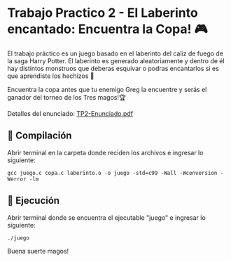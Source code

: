 # Trabajo Practico 2 - El Laberinto encantado: Encuentra la Copa! :video_game:

El trabajo práctico es un juego basado en el laberinto del caliz de fuego de la saga Harry Potter.
El laberinto es generado aleatoriamente y dentro de él hay distintos monstruos que deberas esquivar o podras encantarlos si es que aprendiste los hechizos :crystal_ball:

Encuentra la copa antes que tu enemigo Greg la encuentre y serás el ganador del torneo de los Tres magos!:trophy:

Detalles del enunciado: [TP2-Enunciado.pdf](https://github.com/stephanieizquierdo/FIUBA-AlgoritmosYProgramacion1-7540-/blob/master/TP2%20-%20Juego%20Encuentra%20la%20copa!/TP2-Enunciado.pdf)

## :pushpin: Compilación
Abrir terminal en la carpeta donde reciden los archivos e ingresar lo siguiente:
```
gcc juego.c copa.c laberinto.o -o juego -std=c99 -Wall -Wconversion -Werror -lm
```
## :pushpin: Ejecución
Abrir terminal donde se encuentra el ejecutable "juego" e ingresar lo siguiente:
```
./juego
```

Buena suerte magos!
